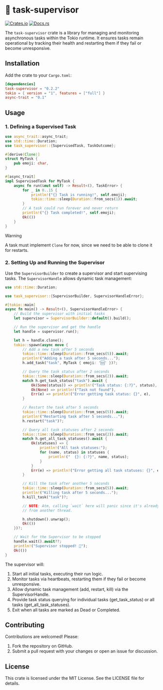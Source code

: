 # 🤖 task-supervisor

[![Crates.io](https://img.shields.io/crates/v/supervisor.svg)](https://crates.io/crates/task-supervisor)
[![Docs.rs](https://docs.rs/supervisor/badge.svg)](https://docs.rs/task-supervisor)

The `task-supervisor` crate is a library for managing and monitoring asynchronous tasks within the Tokio runtime. It ensures tasks remain operational by tracking their health and restarting them if they fail or become unresponsive.

## Installation

Add the crate to your `Cargo.toml`:

```toml
[dependencies]
task-supervisor = "0.2.2"
tokio = { version = "1", features = ["full"] }
async-trait = "0.1"
```

## Usage

### 1. Defining a Supervised Task

```rust
use async_trait::async_trait;
use std::time::Duration;
use task_supervisor::{SupervisedTask, TaskOutcome};

#[derive(Clone)]
struct MyTask {
    pub emoji: char,
}

#[async_trait]
impl SupervisedTask for MyTask {
    async fn run(&mut self) -> Result<(), TaskError> {
        for _ in 0..15 {
            println!("{} Task is running!", self.emoji);
            tokio::time::sleep(Duration::from_secs(1)).await;
        }
        // A task could run forever and never return
        println!("{} Task completed!", self.emoji);
        Ok(())
    }
}
```


> [!WARNING]  
> A task must implement `Clone` for now, since we need to be able to clone it for restarts.

### 2. Setting Up and Running the Supervisor

Use the `SupervisorBuilder` to create a supervisor and start supervising tasks. The `SupervisorHandle` allows dynamic task management:

```rust
use std::time::Duration;

use task_supervisor::{SupervisorBuilder, SupervisorHandleError};

#[tokio::main]
async fn main() -> Result<(), SupervisorHandleError> {
    // Build the supervisor with initial tasks
    let supervisor = SupervisorBuilder::default().build();

    // Run the supervisor and get the handle
    let handle = supervisor.run();

    let h = handle.clone();
    tokio::spawn(async move {
        // Add a new task after 5 seconds
        tokio::time::sleep(Duration::from_secs(5)).await;
        println!("Adding a task after 5 seconds...");
        h.add_task("task", MyTask { emoji: '🆕' })?;

        // Query the task status after 2 seconds
        tokio::time::sleep(Duration::from_secs(2)).await;
        match h.get_task_status("task").await {
            Ok(Some(status)) => println!("Task status: {:?}", status),
            Ok(None) => println!("Task not found"),
            Err(e) => println!("Error getting task status: {}", e),
        }

        // Restart the task after 5 seconds
        tokio::time::sleep(Duration::from_secs(5)).await;
        println!("Restarting task after 5 seconds...");
        h.restart("task")?;

        // Query all task statuses after 2 seconds
        tokio::time::sleep(Duration::from_secs(2)).await;
        match h.get_all_task_statuses().await {
            Ok(statuses) => {
                println!("All task statuses:");
                for (name, status) in statuses {
                    println!("  {}: {:?}", name, status);
                }
            }
            Err(e) => println!("Error getting all task statuses: {}", e),
        }

        // Kill the task after another 5 seconds
        tokio::time::sleep(Duration::from_secs(5)).await;
        println!("Killing task after 5 seconds...");
        h.kill_task("task")?;

        // NOTE: Atm, calling `wait` here will panic since it's already called
        // from another thread.

        h.shutdown().unwrap();
        Ok(())
    })?;

    // Wait for the Supervisor to be stopped
    handle.wait().await??;
    println!("Supervisor stopped! 🫡");
    Ok(())
}
```

The supervisor will:
1. Start all initial tasks, executing their run logic.
2. Monitor tasks via heartbeats, restarting them if they fail or become unresponsive.
3. Allow dynamic task management (add, restart, kill) via the SupervisorHandle.
4. Provide task status querying for individual tasks (get_task_status) or all tasks (get_all_task_statuses).
5. Exit when all tasks are marked as Dead or Completed.

## Contributing

Contributions are welcomed! Please:
1. Fork the repository on GitHub.
2. Submit a pull request with your changes or open an issue for discussion.

## License

This crate is licensed under the MIT License. See the LICENSE file for details.
